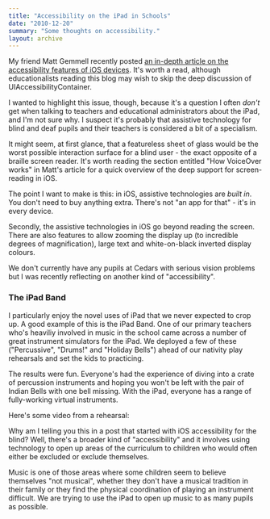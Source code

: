 ```yaml
---
title: "Accessibility on the iPad in Schools"
date: "2010-12-20"
summary: "Some thoughts on accessibility."
layout: archive
---
```


My friend Matt Gemmell recently posted [an in-depth article on the accessibility features of iOS devices](http://mattgemmell.com/2010/12/19/accessibility-for-iphone-and-ipad-apps). It's worth a read, although educationalists reading this blog may wish to skip the deep discussion of UIAccessibilityContainer.

I wanted to highlight this issue, though, because it's a question I often _don't_ get when talking to teachers and educational administrators about the iPad, and I'm not sure why. I suspect it's probably that assistive technology for blind and deaf pupils and their teachers is considered a bit of a specialism.

It might seem, at first glance, that a featureless sheet of glass would be the worst possible interaction surface for a blind user - the exact opposite of a braille screen reader. It's worth reading the section entitled "How VoiceOver works" in Matt's article for a quick overview of the deep support for screen-reading in iOS.

The point I want to make is this: in iOS, assistive technologies are _built in_. You don't need to buy anything extra. There's not "an app for that" - it's in every device.

Secondly, the assistive technologies in iOS go beyond reading the screen. There are also features to allow zooming the display up (to incredible degrees of magnification), large text and white-on-black inverted display colours.

We don't currently have any pupils at Cedars with serious vision problems but I was recently reflecting on another kind of "accessibility".

### The iPad Band

I particularly enjoy the novel uses of iPad that we never expected to crop up. A good example of this is the iPad Band. One of our primary teachers who's heaviliy involved in music in the school came across a number of great instrument simulators for the iPad. We deployed a few of these ("Percussive", "Drums!" and "Holiday Bells") ahead of our nativity play rehearsals and set the kids to practicing.

The results were fun. Everyone's had the experience of diving into a crate of percussion instruments and hoping you won't be left with the pair of Indian Bells with one bell missing. With the iPad, everyone has a range of fully-working virtual instruments.

Here's some video from a rehearsal:

Why am I telling you this in a post that started with iOS accessibility for the blind? Well, there's a broader kind of "accessibility" and it involves using technology to open up areas of the curriculum to children who would often either be excluded or exclude themselves.

Music is one of those areas where some children seem to believe themselves "not musical", whether they don't have a musical tradition in their family or they find the physical coordination of playing an instrument difficult. We are trying to use the iPad to open up music to as many pupils as possible.
